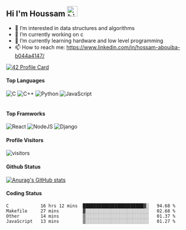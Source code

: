## Hi I'm Houssam <img src="https://user-images.githubusercontent.com/1303154/88677602-1635ba80-d120-11ea-84d8-d263ba5fc3c0.gif" width="28px" alt="hi">

- 👀 I’m interested in data structures and algorithms
- 🔭 I’m currently working on c
- 🌱 I’m currently learning hardware and low level programming
- 📫 How to reach me: https://www.linkedin.com/in/hossam-abouiba-b044a4147/

[![42 Profile Card](https://1337-readme.vercel.app/api/profile?cursus=42cursus&dark=true&login=habouiba)](https://github.com/mohouyizme/1337-readme)

#### Top Languages

![C](https://img.shields.io/badge/c-%2300599C.svg?style=for-the-badge&logo=c&logoColor=white)
![C++](https://img.shields.io/badge/c++-%2300599C.svg?style=for-the-badge&logo=c%2B%2B&logoColor=white)
![Python](https://img.shields.io/badge/python-%2314354C.svg?style=for-the-badge&logo=python&logoColor=white)
![JavaScript](https://img.shields.io/badge/javascript-%23323330.svg?style=for-the-badge&logo=javascript&logoColor=%23F7DF1E)
<br />
<br />

#### Top Framworks

![React](https://img.shields.io/badge/react-%2320232a.svg?style=for-the-badge&logo=react&logoColor=%2361DAFB)
![NodeJS](https://img.shields.io/badge/node.js-%2343853D.svg?style=for-the-badge&logo=node.js&logoColor=white)
![Django](https://img.shields.io/badge/django-%23092E20.svg?style=for-the-badge&logo=django&logoColor=white)

#### Profile Visitors
![visitors](https://visitor-badge.glitch.me/badge?page_id=project-HOSSAM.project-HOSSAM)

#### Github Status
[![Anurag's GitHub stats](https://github-readme-stats.vercel.app/api?username=project-HOSSAM&theme=tokyonight)](https://github.com/anuraghazra/github-readme-stats)

#### Coding Status
<!--START_SECTION:waka-->
```text
C            16 hrs 12 mins  ███████████████████████▓░   94.68 % 
Makefile     27 mins         ▓░░░░░░░░░░░░░░░░░░░░░░░░   02.68 % 
Other        14 mins         ▒░░░░░░░░░░░░░░░░░░░░░░░░   01.37 % 
JavaScript   13 mins         ▒░░░░░░░░░░░░░░░░░░░░░░░░   01.27 % 
```
<!--END_SECTION:waka-->
